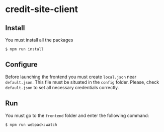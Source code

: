 # credit-site-client

## Install

You must install all the packages
```
$ npm run install
```

## Configure

Before launching the frontend you must create `local.json` near `default.json`. This file must be situated in the `config` folder.
Please, check `default.json` to set all necessary credentials correctly.

## Run

You must go to the `frontend` folder and enter the following command:
```
$ npm run webpack:watch
```
